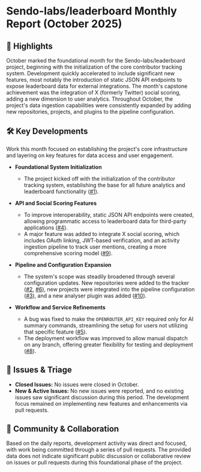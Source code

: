 # Sendo-labs/leaderboard Monthly Report (October 2025)

## 🚀 Highlights
October marked the foundational month for the Sendo-labs/leaderboard project, beginning with the initialization of the core contributor tracking system. Development quickly accelerated to include significant new features, most notably the introduction of static JSON API endpoints to expose leaderboard data for external integrations. The month's capstone achievement was the integration of X (formerly Twitter) social scoring, adding a new dimension to user analytics. Throughout October, the project's data ingestion capabilities were consistently expanded by adding new repositories, projects, and plugins to the pipeline configuration.

## 🛠️ Key Developments
Work this month focused on establishing the project's core infrastructure and layering on key features for data access and user engagement.

- **Foundational System Initialization**
  - The project kicked off with the initialization of the contributor tracking system, establishing the base for all future analytics and leaderboard functionality ([#1](https://github.com/Sendo-labs/leaderboard/pull/1)).

- **API and Social Scoring Features**
  - To improve interoperability, static JSON API endpoints were created, allowing programmatic access to leaderboard data for third-party applications ([#4](https://github.com/Sendo-labs/leaderboard/pull/4)).
  - A major feature was added to integrate X social scoring, which includes OAuth linking, JWT-based verification, and an activity ingestion pipeline to track user mentions, creating a more comprehensive scoring model ([#9](https://github.com/Sendo-labs/leaderboard/pull/9)).

- **Pipeline and Configuration Expansion**
  - The system's scope was steadily broadened through several configuration updates. New repositories were added to the tracker ([#2](https://github.com/Sendo-labs/leaderboard/pull/2), [#6](https://github.com/Sendo-labs/leaderboard/pull/6)), new projects were integrated into the pipeline configuration ([#3](https://github.com/Sendo-labs/leaderboard/pull/3)), and a new analyser plugin was added ([#10](https://github.com/Sendo-labs/leaderboard/pull/10)).

- **Workflow and Service Refinements**
  - A bug was fixed to make the `OPENROUTER_API_KEY` required only for AI summary commands, streamlining the setup for users not utilizing that specific feature ([#5](https://github.com/Sendo-labs/leaderboard/pull/5)).
  - The deployment workflow was improved to allow manual dispatch on any branch, offering greater flexibility for testing and deployment ([#8](https://github.com/Sendo-labs/leaderboard/pull/8)).

## 🐛 Issues & Triage
- **Closed Issues:** No issues were closed in October.
- **New & Active Issues:** No new issues were reported, and no existing issues saw significant discussion during this period. The development focus remained on implementing new features and enhancements via pull requests.

## 💬 Community & Collaboration
Based on the daily reports, development activity was direct and focused, with work being committed through a series of pull requests. The provided data does not indicate significant public discussion or collaborative review on issues or pull requests during this foundational phase of the project.